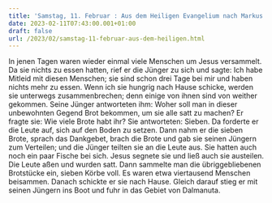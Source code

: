 ```yaml
---
title: 'Samstag, 11. Februar : Aus dem Heiligen Evangelium nach Markus 8,1-10.'
date: 2023-02-11T07:43:00.001+01:00
draft: false
url: /2023/02/samstag-11-februar-aus-dem-heiligen.html
---
```


In jenen Tagen waren wieder einmal viele Menschen um Jesus versammelt. Da sie nichts zu essen hatten, rief er die Jünger zu sich und sagte: Ich habe Mitleid mit diesen Menschen; sie sind schon drei Tage bei mir und haben nichts mehr zu essen. Wenn ich sie hungrig nach Hause schicke, werden sie unterwegs zusammenbrechen; denn einige von ihnen sind von weither gekommen. Seine Jünger antworteten ihm: Woher soll man in dieser unbewohnten Gegend Brot bekommen, um sie alle satt zu machen? Er fragte sie: Wie viele Brote habt ihr? Sie antworteten: Sieben. Da forderte er die Leute auf, sich auf den Boden zu setzen. Dann nahm er die sieben Brote, sprach das Dankgebet, brach die Brote und gab sie seinen Jüngern zum Verteilen; und die Jünger teilten sie an die Leute aus. Sie hatten auch noch ein paar Fische bei sich. Jesus segnete sie und ließ auch sie austeilen. Die Leute aßen und wurden satt. Dann sammelte man die übriggebliebenen Brotstücke ein, sieben Körbe voll. Es waren etwa viertausend Menschen beisammen. Danach schickte er sie nach Hause. Gleich darauf stieg er mit seinen Jüngern ins Boot und fuhr in das Gebiet von Dalmanuta.